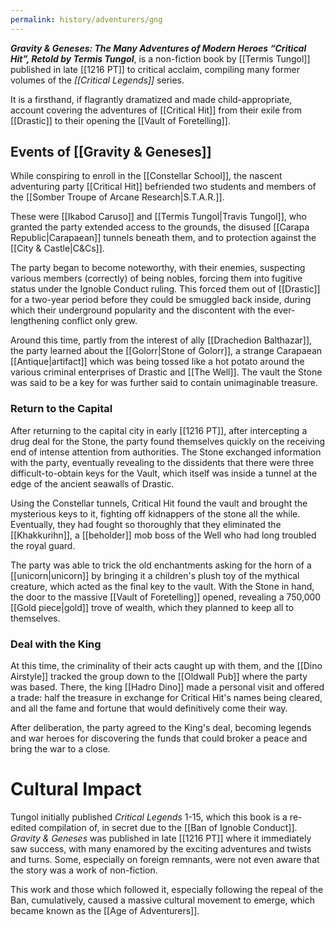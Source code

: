 ```yaml
---
permalink: history/adventurers/gng
---
```

**_Gravity & Geneses: The Many Adventures of Modern Heroes “Critical Hit”, Retold by Termis Tungol_**, is a non-fiction book by [[Termis Tungol]] published in late [[1216 PT]] to critical acclaim, compiling many former volumes of the *[[Critical Legends]]* series.

It is a firsthand, if flagrantly dramatized and made child-appropriate, account covering the adventures of [[Critical Hit]] from their exile from [[Drastic]] to their opening the [[Vault of Foretelling]].

## Events of [[Gravity & Geneses]]
While conspiring to enroll in the [[Constellar School]], the nascent adventuring party [[Critical Hit]] befriended two students and members of the [[Somber Troupe of Arcane Research|S.T.A.R.]]. 

These were [[Ikabod Caruso]] and [[Termis Tungol|Travis Tungol]], who granted the party extended access to the grounds, the disused [[Carapa Republic|Carapaean]] tunnels beneath them, and to protection against the [[City & Castle|C&Cs]]. 

The party began to become noteworthy, with their enemies, suspecting various members (correctly) of being nobles, forcing them into fugitive status under the Ignoble Conduct ruling. This forced them out of [[Drastic]] for a two-year period before they could be smuggled back inside, during which their underground popularity and the discontent with the ever-lengthening conflict only grew.  

Around this time, partly from the interest of ally [[Drachedion Balthazar]], the party learned about the [[Golorr|Stone of Golorr]], a strange Carapaean [[Antique|artifact]] which was being tossed like a hot potato around the various criminal enterprises of Drastic and [[The Well]]. The vault the Stone was said to be a key for was further said to contain unimaginable treasure. 

### Return to the Capital
After returning to the capital city in early [[1216 PT]], after intercepting a drug deal for the Stone, the party found themselves quickly on the receiving end of intense attention from authorities. The Stone exchanged information with the party, eventually revealing to the dissidents that there were three difficult-to-obtain keys for the Vault, which itself was inside a tunnel at the edge of the ancient seawalls of Drastic.

Using the Constellar tunnels, Critical Hit found the vault and brought the mysterious keys to it, fighting off kidnappers of the stone all the while. Eventually, they had fought so thoroughly that they eliminated the [[Khakkurihn]], a [[beholder]] mob boss of the Well who had long troubled the royal guard. 

The party was able to trick the old enchantments asking for the horn of a [[unicorn|unicorn]] by bringing it a children's plush toy of the mythical creature, which acted as the final key to the vault. With the Stone in hand, the door to the massive [[Vault of Foretelling]] opened, revealing a 750,000 [[Gold piece|gold]] trove of wealth, which they planned to keep all to themselves.

### Deal with the King
At this time, the criminality of their acts caught up with them, and the [[Dino Airstyle]] tracked the group down to the [[Oldwall Pub]] where the party was based. There, the king [[Hadro Dino]] made a personal visit and offered a trade: half the treasure in exchange for Critical Hit's names being cleared, and all the fame and fortune that would definitively come their way.

After deliberation, the party agreed to the King's deal, becoming legends and war heroes for discovering the funds that could broker a peace and bring the war to a close. 

# Cultural Impact
Tungol initially published *Critical Legends* 1-15, which this book is a re-edited compilation of, in secret due to the [[Ban of Ignoble Conduct]]. *Gravity & Geneses* was published in late [[1216 PT]] where it immediately saw success, with many enamored by the exciting adventures and twists and turns. Some, especially on foreign remnants, were not even aware that the story was a work of non-fiction.

This work and those which followed it, especially following the repeal of the Ban, cumulatively, caused a massive cultural movement to emerge, which became known as the [[Age of Adventurers]].
